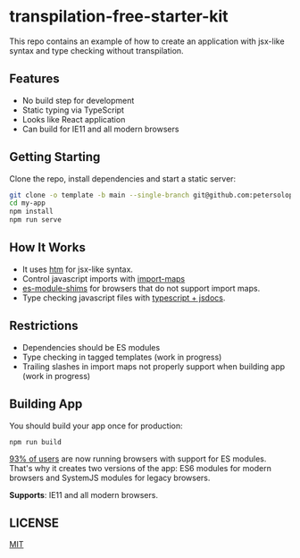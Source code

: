 # transpilation-free-starter-kit

This repo contains an example of how to create an application with jsx-like syntax and type checking without transpilation.

## Features

- No build step for development
- Static typing via TypeScript
- Looks like React application
- Can build for IE11 and all modern browsers

## Getting Starting

Clone the repo, install dependencies and start a static server:

```bash
git clone -o template -b main --single-branch git@github.com:petersolopov/transpilation-free-starter-kit.git my-app
cd my-app
npm install
npm run serve
```

## How It Works

- It uses [htm](https://github.com/developit/htm) for jsx-like syntax.
- Control javascript imports with [import-maps](https://github.com/wicg/import-maps)
- [es-module-shims](https://github.com/guybedford/es-module-shims) for browsers that do not support import maps.
- Type checking javascript files with [typescript + jsdocs](https://www.typescriptlang.org/docs/handbook/jsdoc-supported-types.html).

## Restrictions

- Dependencies should be ES modules
- Type checking in tagged templates (work in progress)
- Trailing slashes in import maps not properly support when building app (work in progress)

## Building App

You should build your app once for production:

```
npm run build
```

[93% of users](https://caniuse.com/es6-module) are now running browsers with support for ES modules. That's why it creates two versions of the app: ES6 modules for modern browsers and SystemJS modules for legacy browsers.

**Supports**: IE11 and all modern browsers.

## LICENSE

[MIT](/LICENSE)
